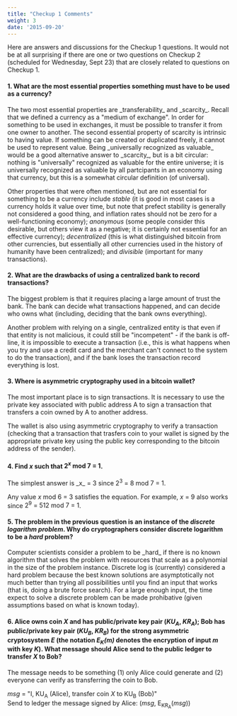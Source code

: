 ```yaml
---
title: "Checkup 1 Comments"
weight: 3
date: '2015-09-20'
---
```


Here are answers and discussions for the Checkup 1 questions.  It would
not be at all surprising if there are one or two questions on Checkup 2
(scheduled for Wednesday, Sept 23) that are closely related to questions
on Checkup 1.

#### 1. What are the most essential properties something must have to be used as a currency?

   <div class="answer"> 
The two most essential properties are
_transferability_ and _scarcity_.  Recall that we defined a currency as
a "medium of exchange".  In order for something to be used in exchanges,
it must be possible to transfer it from one owner to another.  The
second essential property of scarcity is intrinsic to having value.  If
something can be created or duplicated freely, it cannot be used to
represent value.  
<!--more-->
Being _universally recognized as valuable_ would be a
good alternative answer to _scarcity_, but is a bit circular: nothing is
"universally" recognized as valuable for the entire universe; it is
universally recognized as valuable by all partcipants in an economy
using that currency, but this is a somewhat circular definition (of
universal).

Other properties that were often mentioned, but are not essential for
something to be a currency include _stable_ (it is good in most cases is
a currency holds it value over time, but note that prefect stability is
generally not considered a good thing, and inflation rates should not be
zero for a well-functioning economy); _anonymous_ (some people consider
this desirable, but others view it as a negative; it is certainly not
essential for an effective currency); _decentralized_ (this is what
distinguished bitcoin from other currencies, but essentially all other
currencies used in the history of humanity have been centralized); and
_divisible_ (important for many transactions).
   </div>

#### 2. What are the drawbacks of using a centralized bank to record transactions?

   <div class="answer">
The biggest problem is that it requires placing a large amount of trust
the bank.  The bank can decide what transactions happened, and can
decide who owns what (including, deciding that the bank owns everything).

Another problem with relying on a single, centralized entity is that
even if that entity is not malicious, it could still be "incompetent" -
if the bank is off-line, it is impossible to execute a transaction
(i.e., this is what happens when you try and use a credit card and the
merchant can't connect to the system to do the transaction), and if the
bank loses the transaction record everything is lost.
   </div>


#### 3. Where is asymmetric cryptography used in a bitcoin wallet?

   <div class="answer"> 
The most important place is to sign transactions.  It is necessary to
use the private key associated with public address A to sign a
transaction that transfers a coin owned by A to another address.

The wallet is also using asymmetric cryptography to verify a transaction
(checking that a transaction that trasfers coin to your wallet is signed
by the appropriate private key using the public key corresponding to the
bitcoin address of the sender).
   </div>


#### 4. Find <span class="math">_x_</span> such that <span class="math">2<sup>_x_</sup> mod 7 = 1</span>.

   <div class="answer">
The simplest answer is <span class="math">_x_ = 3</span> since <span class="math">2<sup>3</sup> = 8 mod 7 = 1</span>.   

Any value <span class="math">_x_ mod 6 = 3</span> satisfies the equation.  For example, <span class="math">_x_ = 9</span> also works since <span class="math">2<sup>9</sup> = 512 mod 7 = 1</span>.   
   </div>

#### 5. The problem in the previous question is an instance of the _discrete logarithm problem_.  Why do cryptographers consider discrete logarithm to be a _hard_ problem?

   <div class="answer"> 
Computer scientists consider a problem to be
_hard_ if there is no known algorithm that solves the problem with
resources that scale as a polynomial in the size of the problem
instance.  Discrete log is (currently) considered a hard problem because
the best known solutions are asymptotically not much better than trying
all possibilities until you find an input that works (that is, doing a
brute force search).  For a large enough input, the time expect to solve
a discrete problem can be made prohibative (given assumptions based on
what is known today).
   </div>

#### 6. Alice owns coin <em>X</em> and has public/private key pair (<em>KU<sub>A</sub></em>, <em>KR<sub>A</sub></em>); Bob has public/private key pair (<em>KU<sub>B</sub></em>, <em>KR<sub>B</sub></em>) for the strong asymmetric cryptosystem _E_ (the notation <em>E<sub>K</sub>(m)</em> denotes the encryption of input <em>m</em> with key <em>K</em>).  What message should Alice send to the public ledger to transfer <em>X</em> to Bob?
   
   <div class="answer"> 
The message needs to be something (1) only Alice could generate and (2)
everyone can verify as transferring the coin to Bob.

_msg_ = "I, KU<sub>A</sub> (Alice), transfer coin <em>X</em> to KU<sub>B</sub> (Bob)"  
Send to ledger the message signed by Alice: (_msg_, E<sub>KR<sub>A</sub></sub>(_msg_))
   </div>
